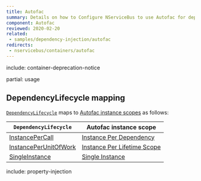 ```yaml
---
title: Autofac
summary: Details on how to Configure NServiceBus to use Autofac for dependency injection. 
component: Autofac
reviewed: 2020-02-20
related:
 - samples/dependency-injection/autofac
redirects:
 - nservicebus/containers/autofac
---
```


include: container-deprecation-notice

partial: usage

## DependencyLifecycle mapping

[`DependencyLifecycle`](/nservicebus/dependency-injection/) maps to [Autofac instance scopes](https://docs.autofac.org/en/latest/lifetime/instance-scope.html#instance-scope) as follows:

| `DependencyLifecycle`                                                                                             | Autofac instance scope                                                                                                        |
|-----------------------------------------------------------------------------------------------------------------|---------------------------------------------------------------------------------------------------------------------------|
| [InstancePerCall](/nservicebus/dependency-injection/) | [Instance Per Dependency](https://docs.autofac.org/en/latest/lifetime/instance-scope.html#instance-per-dependency)         |
| [InstancePerUnitOfWork](/nservicebus/dependency-injection/)                    | [Instance Per Lifetime Scope](https://docs.autofac.org/en/latest/lifetime/instance-scope.html#instance-per-lifetime-scope) |
| [SingleInstance](/nservicebus/dependency-injection/)                                  | [Single Instance](https://docs.autofac.org/en/latest/lifetime/instance-scope.html#single-instance)                          |


include: property-injection